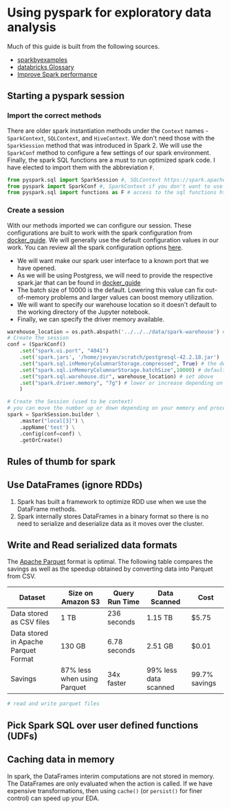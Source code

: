 # Using pyspark for exploratory data analysis

Much of this guide is built from the following sources.

- [sparkbyexamples](https://sparkbyexamples.com/spark/spark-performance-tuning/)
- [databricks Glossary](https://databricks.com/glossary)
- [Improve Spark performance](https://medium.com/swlh/10-ways-to-improve-spark-performance-b54e89b8d83a)

## Starting a pyspark session

### Import the correct methods

There are older spark instantiation methods under the `Context` names - `SparkContext`, `SQLContext`, and `HiveContext`. We don't need those with the `SparkSession` method that was introduced in Spark 2. We will use the `SparkConf` method to configure a few settings of our spark environment.  Finally, the spark SQL functions are a must to run optimized spark code.  I have elected to import them with the abbreviation `F`.

```python
from pyspark.sql import SparkSession #, SQLContext https://spark.apache.org/docs/1.6.1/sql-programming-guide.html
from pyspark import SparkConf #, SparkContext if you don't want to use SparkSession
from pyspark.sql import functions as F # access to the sql functions https://spark.apache.org/docs/latest/api/python/pyspark.sql.html#module-pyspark.sql.functions
```

### Create a session

With our methods imported we can configure our session.  These configurations are built to work with the spark configuration from [docker_guide](https://github.com/BYUI451/docker_guide). We will generally use the default configuration values in our work.  You can review all the spark configuration options [here](https://spark.apache.org/docs/latest/configuration.html).

- We will want make our spark user interface to a known port that we have opened. 
- As we will be using Postgress, we will need to provide the respective spark.jar that can be found in [docker_guide](https://github.com/BYUI451/docker_guide)
- The batch size of 10000 is the default.  Lowering this value can fix out-of-memory problems and larger values can boost memory utilization.
- We will want to specify our warehouse location so it doesn't default to the working directory of the Jupyter notebook.
- Finally, we can specify the driver memory available.  

```python
warehouse_location = os.path.abspath('../../../data/spark-warehouse') # make sure your path is set up correctly.
# Create the session
conf = (SparkConf()
    .set("spark.ui.port", "4041")
    .set('spark.jars', '/home/jovyan/scratch/postgresql-42.2.18.jar')
    .set("spark.sql.inMemoryColumnarStorage.compressed", True) # the default has changed so lets just make sure.
    .set("spark.sql.inMemoryColumnarStorage.batchSize",10000) # default
    .set("spark.sql.warehouse.dir", warehouse_location) # set above
    .set("spark.driver.memory", "7g") # lower or increase depending on your system. Local mode helps with executions as well.  
    )

# Create the Session (used to be context)
# you can move the number up or down depending on your memory and processors "local[*]" will use all.
spark = SparkSession.builder \
    .master("local[3]") \
    .appName('test') \
    .config(conf=conf) \
    .getOrCreate()
```


## Rules of thumb for spark
## Use DataFrames (ignore RDDs)

1. Spark has built a framework to optimize RDD use when we use the DataFrame methods.
2. Spark internally stores DataFrames in a binary format so there is no need to serialize and deserialize data as it moves over the cluster.

## Write and Read serialized data formats

The [Apache Parquet](https://databricks.com/glossary/what-is-parquet) format is optimal. The following table compares the savings as well as the speedup obtained by converting data into Parquet from CSV.

| Dataset                              | Size on Amazon S3           | Query Run Time | Data Scanned          | Cost          |
| ------------------------------------ | --------------------------- | -------------- | --------------------- | ------------- |
| Data stored as CSV files             | 1 TB                        | 236 seconds    | 1.15 TB               | $5.75         |
| Data stored in Apache Parquet Format | 130 GB                      | 6.78 seconds   | 2.51 GB               | $0.01         |
| Savings                              | 87% less when using Parquet | 34x faster     | 99% less data scanned | 99.7% savings |


```python
# read and write parquet files

```

## Pick Spark SQL over user defined functions (UDFs)



## Caching data in memory 

In spark, the DataFrames interim computations are not stored in memory. The DataFrames are only evaluated when the action is called. If we have expensive transformations, then using `cache()` (or `persist()` for finer control) can speed up your EDA.




[^1]: https://sparkbyexamples.com/spark/spark-performance-tuning/